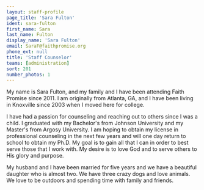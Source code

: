 ```yaml
---
layout: staff-profile
page_title: 'Sara Fulton'
ident: sara-fulton
first_name: Sara
last_name: Fulton
display_name: 'Sara Fulton'
email: SaraF@faithpromise.org
phone_ext: null
title: 'Staff Counselor'
teams: [administration]
sort: 201
number_photos: 1
---
```


My name is Sara Fulton, and my family and I have been attending Faith Promise since 2011. I am originally from Atlanta, GA, and I have been living in Knoxville since 2003 when I moved here for college.

I have had a passion for counseling and reaching out to others since I was a child. I graduated with my Bachelor's from Johnson University and my Master's from Argosy University. I am hoping to obtain my license in professional counseling in the next few years and will one day return to school to obtain my Ph.D. My goal is to gain all that I can in order to best serve those that I work with. My desire is to love God and to serve others to His glory and purpose.

My husband and I have been married for five years and we have a beautiful daughter who is almost two. We have three crazy dogs and love animals. We love to be outdoors and spending time with family and friends.